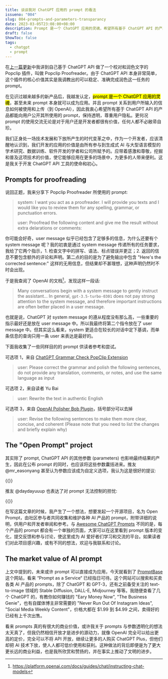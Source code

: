 ```yaml
---
title: 谈谈我对 ChatGPT 应用的 prompt 的看法
issueno: "004"
slug: 004-prompts-and-parameters-transparancy
date: 2023-03-05T23:08:00+08:00
description: Prompt 是一个 ChatGPT 应用的灵魂，希望所有基于 ChatGPT API 的产品都能向用户公开其 prompt，保持透明，尊重用户隐私。或许我们可以发起一个由社区共同维护的 Open Prompt 开源项目？
draft: false
ShowToc: false
tags:
  - chatgpt
  - prompt
---
```


在[上一篇更新](/makers-daily/003-chatgpt-proofreader-extension-popclip/)中我讲到自己基于 ChatGPT API 做了一个校对和润色文字的 Popclip 插件，叫做 Popclip Proofreader。由于 ChatGPT API 本身非常简单，这个插件的核心价值其实是我调教出的可以稳定、准确完成润色这一任务的 prompt。

在见识过越来越多的新产品后，我越发认定，<mark>prompt 是一个 ChatGPT 应用的灵魂</mark>，甚至未来 prompt 本身就可以成为应用。并且 prompt 关系到用户所输入的信息如何被使用和上传（到 OpenAI），因此我衷心希望所有基于 ChatGPT API 的产品都能向用户公开其所使用的 prompt，保持透明，尊重用户隐私。更何况 prompt 的使用交流无论是对于用户还是开发者都很有价值，任何人都不必敝帚自珍。

我们正身处一场技术发展和下放所产生的时代变革之中，作为一个开发者，应该清醒地认识到，我们开发的应用的价值是由所有参与到生成式 AI 与大型语言模型的学术研究、数据训练、软件开发的学者和公司所赋予的。应带着感激和尊敬，挖掘和普及这项技术的价值，使它能够应用在更多的场景中，为更多的人带来便利。这是我关于开发 ChatGPT API 工具的使命和初心。

## Prompts for proofreading

说回正题，我来分享下 Popclip Proofreader 所使用的 prompt:
> system: I want you act as a proofreader. I will provide you texts and I would like you to review them for any spelling, grammar, or punctuation errors.
>
> user: Proofread the following content and give me the result without extra delarations or comments:

你可能会好奇，user message 似乎已经包含了足够多的信息，为什么还要有个 system message 呢？我的初衷是通过 system message 传递所有的任务要求，我给了它两个指示，1. 检查文字中的拼写、语法、标点错误并更正；2. 返回的信息不要包含额外的评论和声明。第二点的目的是为了避免输出中包含 "Here's the corrected sentence:" 这样的无用信息，但结果却不甚理想，这种声明仍然时不时会出现。

于是我查阅了 OpenAI 的文档[^1]，发现这样一段话:
> Many conversations begin with a system message to gently instruct the assistant…
> In general, `gpt-3.5-turbo-0301` does not pay strong attention to the system message, and therefore important instructions are often better placed in a user message.

也就是说，ChatGPT 对 system message 的遵从程度没有那么高，一些重要的指示最好还是放在 user message 中。所以我最终将第二个指令放在了 user message 中。但其实这么看来，system 更适合在较长的对话中定下基调，而单条信息的查询只用一条 user 来表达是最好的。

下面我收集了一些同样目的的 prompt 供读者参考和尝试。

可选项 1，来自 [ChatGPT Grammar Check PopClip Extension](https://github.com/hirakujira/ChatGPT-Grammar-Check-PopClip-Extension)
> user: Please correct the grammar and polish the following sentences, do not provide any translation, comments, or notes, and use the same language as input

可选项 2，来自读者 Yu Bai
> user: Rewrite the text in authentic English

可选项 3，来自 [OpenAI Polisher Bob Plugin](https://github.com/yetone/bob-plugin-openai-polisher)，括号部分可以去掉
> user: Revise the following sentences to make them more clear, concise, and coherent (Please note that you need to list the changes and briefly explain why)

## The "Open Prompt" project

其实除了 prompt, ChatGPT API 的其他参数 (parameters) 也影响最终结果的产生，因此在公布 prompt 的同时，也应该将这些参数囊括进来。推友 @mr_easonyang 甚至认为参数应该成为自定义选项，我认为这是很好的提议:

{{<social-quote-tweet id="1632090033875472384" user="mr_easonyang" />}}

推友 @daydayuuup 也表达了对 prompt 无法控制的担忧:

{{<social-quote-tweet id="1632230590362816513" user="daydayuuup" />}}

在写这篇文章的时候，我产生了一个想法，想要发起一个开源项目，名为 Open Prompt，由社区参与者共同收集和维护各种 AI 产品的 prompt，附带详细的说明，供用户和开发者审阅和参考。与 [Awesome ChatGPT Prompts](https://github.com/f/awesome-chatgpt-prompts) 不同的是，每个产品的 prompt 都会有一个单独的页面，大家可以在这里看到 prompt 版本的变化，提交反馈和参与讨论，使这里成为 AI 爱好者们学习和交流的平台。如果读者们对此项目感兴趣，或有不同的想法，欢迎与我联系和讨论。

## The market value of AI prompt

上文中提到的，未来或许 prompt 可以直接成为应用，今天就看到了 [PromptBase](https://promptbase.com/) 这个网站，看来 “Prompt as a Service“ 已经指日可待。这个网站可以搜索和买卖各类 AI 产品的 prompts，除了 ChatGPT 和 GPT-3，还有之前备受关注的 text-to-image 领域的 Stable Diffusion, DALL-E, Midjourney 等等。我随便查看了几个 ChatGPT 的，有教你如何赚钱的 "Eary Money Now", "The Business Genie"，也有自媒体博主非常需要的 "Never Run Out Of Instagram Ideas", "Social Media Weekly Content"，价格大都在 $1.99 到 $4.99 之间，卖得好的已经有上千次出售。

看来 prompts 真的有很大的商业价值，或许我关于 prompts 与参数透明化的想法太天真了，但我仍然相信开放才是进步的源动力，就像 OpenAI 完全可以给出更高的定价，完全可以不将 API 开放，继续让更多的人购买 ChatGPT Plus，但他们却把 AI 技术下放，使人人都可低价使用和获利。这种做法的背后即便是为了更大更长远的商业利益，也是我所欣赏和赞扬的，并在事实上推动了文明的进步。

[^1]: https://platform.openai.com/docs/guides/chat/instructing-chat-models